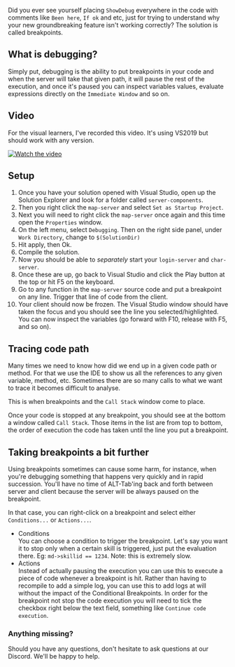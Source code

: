 Did you ever see yourself placing `ShowDebug` everywhere in the code with comments like `Been here`, `If ok` and etc, just for trying to understand why your new groundbreaking feature isn't working correctly? The solution is called breakpoints.

## What is debugging?
Simply put, debugging is the ability to put breakpoints in your code and when the server will take that given path, it will pause the rest of the execution, and once it's paused you can inspect variables values, evaluate expressions directly on the `Immediate Window` and so on.

## Video

For the visual learners, I've recorded this video. It's using VS2019 but should work with any version.

[![Watch the video](https://img.youtube.com/vi/zz_LhL3hO0E/maxresdefault.jpg)](https://youtu.be/zz_LhL3hO0E)

## Setup

1. Once you have your solution opened with Visual Studio, open up the Solution Explorer and look for a folder called `server-components`.
2. Then you right click the `map-server` and select `Set as Startup Project`.
3. Next you will need to right click the `map-server` once again and this time open the `Properties` window.
4. On the left menu, select `Debugging`. Then on the right side panel, under `Work Directory`, change to `$(SolutionDir)`
5. Hit apply, then Ok.
6. Compile the solution.
7. Now you should be able to _separately_ start your `login-server` and `char-server`.
8. Once these are up, go back to Visual Studio and click the Play button at the top or hit F5 on the keyboard.
9. Go to any function in the `map-server` source code and put a breakpoint on any line. Trigger that line of code from the client.
10. Your client should now be frozen. The Visual Studio window should have taken the focus and you should see the line you selected/highlighted. You can now inspect the variables (go forward with F10, release with F5, and so on).

## Tracing code path
Many times we need to know how did we end up in a given code path or method. For that we use the IDE to show us all the references to any given variable, method, etc. Sometimes there are so many calls to what we want to trace it becomes difficult to analyse.

This is when breakpoints and the `Call Stack` window come to place.

Once your code is stopped at any breakpoint, you should see at the bottom a window called `Call Stack`. Those items in the list are from top to bottom, the order of execution the code has taken until the line you put a breakpoint.

## Taking breakpoints a bit further
Using breakpoints sometimes can cause some harm, for instance, when you're debugging something that happens very quickly and in rapid succession. You'll have no time of ALT-Tab'ing back and forth between server and client because the server will be always paused on the breakpoint.

In that case, you can right-click on a breakpoint and select either `Conditions...` or `Actions...`.

- Conditions  
You can choose a condition to trigger the breakpoint. Let's say you want it to stop only when a certain skill is triggered, just put the evaluation there. Eg: `md->skillid == 1234`. Note: this is extremely slow.
- Actions  
Instead of actually pausing the execution you can use this to execute a piece of code whenever a breakpoint is hit. Rather than having to recompile to add a simple log, you can use this to add logs at will without the impact of the Conditional Breakpoints. In order for the breakpoint not stop the code execution you will need to tick the checkbox right below the text field, something like `Continue code execution`.

### Anything missing?

Should you have any questions, don't hesitate to ask questions at our Discord. We'll be happy to help.